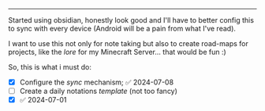 ***
Started using obsidian,  honestly look good and I'll have to better config this to sync with every device (Android will be a pain from what I've read).

I want to use this not only for note taking but also to create road-maps for projects, like the *lore* for my Minecraft Server... that would be fun :)

So, this is what i must do:

- [x] Configure the *sync* mechanism; ✅ 2024-07-08
- [ ] Create a daily notations *template* (not too fancy)
- [x]  ✅ 2024-07-01